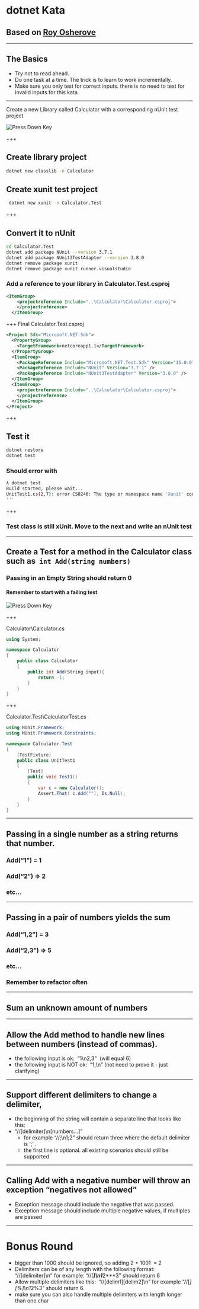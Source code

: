# dotnet Kata
## Based on [Roy Osherove](http://osherove.com/tdd-kata-1/)

---

## The Basics

- Try not to read ahead.
- Do one task at a time. The trick is to learn to work incrementally.
- Make sure you only test for correct inputs. there is no need to test for invalid inputs for this kata

---

Create a new Library called Calculator with a corresponding nUnit test project

![Press Down Key](assets/down-arrow.png)

+++

## Create library project
```bash
dotnet new classlib -n Calculator
```

## Create xunit test project
```bash
 dotnet new xunit -n Calculator.Test
```

+++
## Convert it to nUnit
```bash
cd Calculator.Test
dotnet add package NUnit --version 3.7.1
dotnet add package NUnit3TestAdapter --version 3.8.0
dotnet remove package xunit
dotnet remove package xunit.runner.visualstudio
```

### Add a reference to your library in Calculator.Test.csproj
```xml
<ItemGroup>
    <projectreference Include="..\Calculator\Calculator.csproj">
    </projectreference>
  </ItemGroup>
```
+++
Final Calculator.Test.csproj
```xml
<Project Sdk="Microsoft.NET.Sdk">
  <PropertyGroup>
    <TargetFramework>netcoreapp1.1</TargetFramework>
  </PropertyGroup>
  <ItemGroup>
    <PackageReference Include="Microsoft.NET.Test.Sdk" Version="15.0.0" />
    <PackageReference Include="NUnit" Version="3.7.1" />
    <PackageReference Include="NUnit3TestAdapter" Version="3.8.0" />
  </ItemGroup>
  <ItemGroup>
    <projectreference Include="..\Calculator\Calculator.csproj">
    </projectreference>
  </ItemGroup>
</Project>
```

+++

## Test it
```bash
dotnet restore
dotnet test
```

### Should error with 
```bash
λ dotnet test
Build started, please wait...
UnitTest1.cs(2,7): error CS0246: The type or namespace name 'Xunit' could not be found (are you missing a using directive or an assembly reference?) [C:\Users\aheld\Documents\GitHub\code-presenting\project\Calculator.Test\Calculator.Test.csproj]
'''
```

+++

### Test class is still xUnit.  Move to the next and write an nUnit test

---
## Create a Test for a method in the Calculator class such as  ```int Add(string numbers)```

### Passing in an Empty String should return 0

#### Remember to start with a failing test

![Press Down Key](assets/down-arrow.png)

+++

Calculator\Calculator.cs
```csharp 
using System;

namespace Calculator
{
    public class Calculator
    {
        public int Add(String input){
            return -1;
        }
    }
}
```
+++

Calculator.Test\CalculatorTest.cs
```csharp
using NUnit.Framework;
using NUnit.Framework.Constraints;

namespace Calculator.Test
{
    [TestFixture]
    public class UnitTest1
    {
        [Test]
        public void Test1()
        {
            var c = new Calculator();
            Assert.That( c.Add(""), Is.Null);
        }
    }
}
```
---

## Passing in a single number as a string returns that number.
### Add(“1”) = 1
### Add(“2”) => 2 
### etc...

---

## Passing in a pair of numbers yields the sum
### Add(“1,2”) = 3
### Add(“2,3”) => 5 
### etc...

### Remember to refactor often

---
## Sum an unknown amount of numbers

---

## Allow the Add method to handle new lines between numbers (instead of commas).
- the following input is ok:  “1\n2,3”  (will equal 6)
- the following input is NOT ok:  “1,\n” (not need to prove it -  just clarifying)


---
## Support different delimiters to change a delimiter, 
- the beginning of the string will contain a separate line that looks like this:   
- “//[delimiter]\n[numbers…]” 
  - for example “//;\n1;2” should return three where the default delimiter is ‘;’ .
  - the first line is optional. all existing scenarios should still be supported

---
## Calling Add with a negative number will throw an exception “negatives not allowed”
- Exception message should include the negative that was passed.
- Exception message should include multiple negative values, if multiples are passed 

---
# Bonus Round
- bigger than 1000 should be ignored, so adding 2 + 1001  = 2
- Delimiters can be of any length with the following format:  “//[delimiter]\n” for example: “//[***]\n1***2***3” should return 6
- Allow multiple delimiters like this:  “//[delim1][delim2]\n” for example “//[*][%]\n1*2%3” should return 6.
- make sure you can also handle multiple delimiters with length longer than one char

